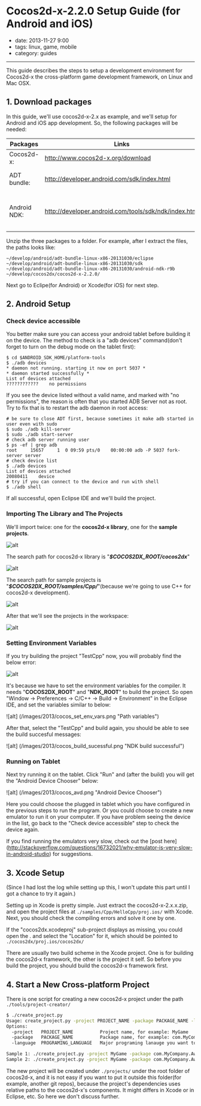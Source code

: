 # Cocos2d-x-2.2.0 Setup Guide (for Android and iOS)

- date: 2013-11-27 9:00
- tags: linux, game, mobile
- category: guides

----------------------------

This guide describes the steps to setup a development environment for Cocos2d-x the cross-platform game development framework, on Linux and Mac OSX.


## 1. Download packages

In this guide, we'll use cocos2d-x-2.x as example, and we'll setup for Android and iOS app development. So, the following packages will be needed:


| Packages | Links | Remark |
|------|------|------|
| Cocos2d-x: | http://www.cocos2d-x.org/download | use latest of v2.x |
| ADT bundle: |  http://developer.android.com/sdk/index.html | Android Development Tools |
| Android NDK: | http://developer.android.com/tools/sdk/ndk/index.html | legacy-toolchains package is not neccessary |


Unzip the three packages to a folder. For example, after I extract the files, the paths looks like:

    ~/develop/android/adt-bundle-linux-x86-20131030/eclipse
    ~/develop/android/adt-bundle-linux-x86-20131030/sdk
    ~/develop/android/adt-bundle-linux-x86-20131030/android-ndk-r9b
    ~/develop/cocos2dx/cocos2d-x-2.2.0/

Next go to Eclipe(for Android) or Xcode(for iOS) for next step.

## 2. Android Setup

### Check device accessible

You better make sure you can access your android tablet before building it on the device. The method to check is a "adb devices" command(don't forget to turn on the debug mode on the tablet first):

    $ cd $ANDROID_SDK_HOME/platform-tools
    $ ./adb devices
    * daemon not running. starting it now on port 5037 *
    * daemon started successfully *
    List of devices attached 
    ????????????	no permissions
    
If you see the device listed without a valid name, and marked with "no permissions", the reason is often that you started ADB Server not as root. Try to fix that is to restart the adb daemon in root access:

    # be sure to close ADT first, because sometimes it make adb started in user even with sudo
    $ sudo ./adb kill-server
    $ sudo ./adb start-server
    # check adb server running user
    $ ps -ef | grep adb
    root     15657     1  0 09:59 pts/0    00:00:00 adb -P 5037 fork-server server
    # check device list
    $ ./adb devices
    List of devices attached 
    20080411	device
    # try if you can connect to the device and run with shell
    $ ./adb shell

If all successful, open Eclipse IDE and we'll build the project.

### Importing The Library and The Projects

We'll import twice: one for the **cocos2d-x library**, one for the **sample projects**.

![alt](/images/2013/cocos_import.png "Import existing projects")


The search path for cocos2d-x library is "***$COCOS2DX_ROOT/cocos2dx***"

![alt](/images/2013/cocos_import_lib.png "Import cocos2d-x lib")

The search path for sample projects is "***$COCOS2DX_ROOT/samples/Cpp/***"(because we're going to use C++ for cocos2d-x development).

![alt](/images/2013/cocos_import_tests.png "Import sample projects")

After that we'll see the projects in the workspace:

![alt](/images/2013/cocos_import_success.png "Imported projects")


### Setting Environment Variables

If you try building the project "TestCpp" now, you will probably find the below error:

![alt](/images/2013/cocos_build_ndk_error.png "Compile error")

It's because we have to set the environment variables for the compiler. It needs "**COCOS2DX_ROOT**" and "**NDK_ROOT**" to build the project. So open "Window -> Preferences -> C/C++ -> Build -> Environment" in the Eclipse IDE, and set the variables similar to below:

![alt] (/images/2013/cocos_set_env_vars.png "Path variables")

After that, select the "TestCpp" and build again, you should be able to see the build succesful messages:

![alt] (/images/2013/cocos_build_sucessful.png "NDK build successful")

### Running on Tablet

Next try running it on the tablet. Click "Run" and (after the build) you will get the "Android Device Chooser" below:

![alt] (/images/2013/cocos_avd.png "Android Device Chooser")

Here you could choose the plugged in tablet which you have configured in the previous steps to run the program. Or you could choose to create a new emulator to run it on your computer. If you have problem seeing the device in the list, go back to the "Check device accessible" step to check the device again. 

If you find running the emulators very slow, check out the [post here] (http://stackoverflow.com/questions/16732021/why-emulator-is-very-slow-in-android-studio) for suggestions.


## 3. Xcode Setup

(Since I had lost the log while setting up this, I won't update this part until I got a chance to try it again.)

Setting up in Xcode is pretty simple. Just extract the cocos2d-x-2.x.x.zip, and open the project files at ```./samples/Cpp/HelloCpp/proj.ios/``` with Xcode. Next, you should check the compiling errors and solve it one by one.

If the "cocos2dx.xcodeproj" sub-project displays as missing, you could open the . and select the "Location" for it, which should be pointed to ```./cocos2dx/proj.ios/cocos2dx/```

There are usually two build scheme in the Xcode project. One is for building the cocos2d-x framework, the other is the project it self. So before you build the project, you should build the cocos2d-x framework first.


## 4. Start a New Cross-platform Project

There is one script for creating a new cocos2d-x project under the path ```./tools/project-creator/```

```bash
$ ./create_project.py
Usage: create_project.py -project PROJECT_NAME -package PACKAGE_NAME -language PROGRAMING_LANGUAGE
Options:
  -project   PROJECT_NAME          Project name, for example: MyGame
  -package   PACKAGE_NAME          Package name, for example: com.MyCompany.MyAwesomeGame
  -language  PROGRAMING_LANGUAGE   Major programing lanauge you want to used, should be [cpp | lua | javascript]

Sample 1: ./create_project.py -project MyGame -package com.MyCompany.AwesomeGame
Sample 2: ./create_project.py -project MyGame -package com.MyCompany.AwesomeGame -language javascript

```

The new project will be created under ```./projects/``` under the root folder of cocos2d-x, and it is not easy if you want to put it outside this folder(for example, another git repos), because the project's dependencies uses relative paths to the cocos2d-x's components. It might differs in Xcode or in Eclipse, etc. So here we don't discuss further.



